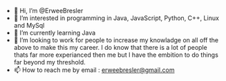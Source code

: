 - 👋 Hi, I’m @ErweeBresler
- 👀 I’m interested in programming in Java, JavaScript, Python, C++, Linux and MySql
- 🌱 I’m currently learning Java
- 💞️ I’m looking to work for people to increase my knowladge on all off the above to make this my career.
      I do know that there is a lot of people thats far more experianced then me but I have the embition to do things far beyond my threshold.
- 📫 How to reach me by email : erweebresler@gmail.com

<!---
ErweeBresler/ErweeBresler is a ✨ special ✨ repository because its `README.md` (this file) appears on your GitHub profile.
You can click the Preview link to take a look at your changes.
--->
